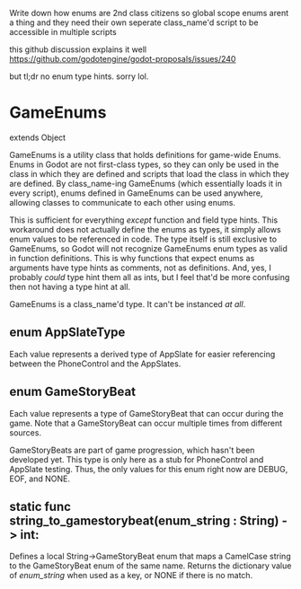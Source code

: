 Write down how enums are 2nd class citizens so global scope enums arent a thing and they need their own seperate class_name'd script to be accessible in multiple scripts

this github discussion explains it well
https://github.com/godotengine/godot-proposals/issues/240

but tl;dr no enum type hints. sorry lol.

# GameEnums
extends Object

GameEnums is a utility class that holds definitions for game-wide Enums. Enums in Godot are not first-class types, so they can only be used in the class in which they are defined and scripts that load the class in which they are defined. By class_name-ing GameEnums (which essentially loads it in every script), enums defined in GameEnums can be used anywhere, allowing classes to communicate to each other using enums.

This is sufficient for everything _except_ function and field type hints. This workaround does not actually define the enums as types, it simply allows enum values to be referenced in code. The type itself is still exclusive to GameEnums, so Godot will not recognize GameEnums enum types as valid in function definitions. This is why functions that expect enums as arguments have type hints as comments, not as definitions. And, yes, I probably _could_ type hint them all as ints, but I feel that'd be more confusing then not having a type hint at all.

GameEnums is a class_name'd type. It can't be instanced _at all_.

## enum AppSlateType
Each value represents a derived type of AppSlate for easier referencing between the PhoneControl and the AppSlates.

## enum GameStoryBeat
Each value represents a type of GameStoryBeat that can occur during the game. Note that a GameStoryBeat can occur multiple times from different sources.

GameStoryBeats are part of game progression, which hasn't been developed yet. This type is only here as a stub for PhoneControl and AppSlate testing. Thus, the only values for this enum right now are DEBUG, EOF, and NONE.

## static func string_to_gamestorybeat(enum_string : String) -> int:
Defines a local String->GameStoryBeat enum that maps a CamelCase string to the GameStoryBeat enum of the same name. Returns the dictionary value of _enum_string_ when used as a key, or NONE if there is no match.


